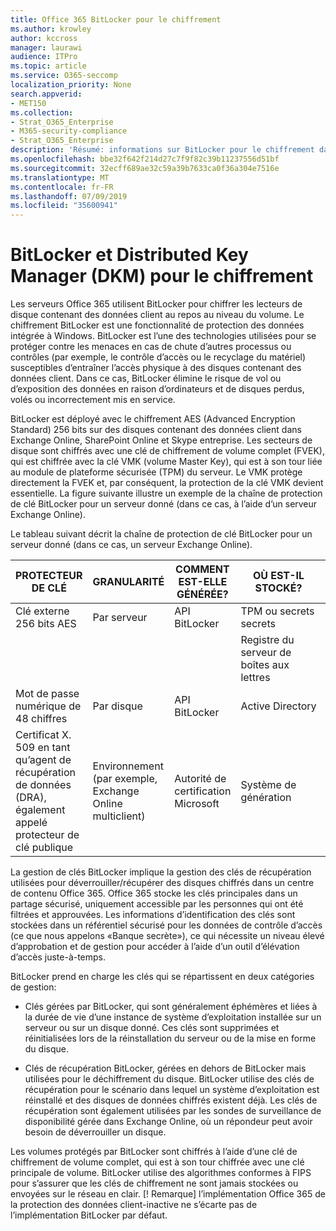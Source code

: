 ```yaml
---
title: Office 365 BitLocker pour le chiffrement
ms.author: krowley
author: kccross
manager: laurawi
audience: ITPro
ms.topic: article
ms.service: O365-seccomp
localization_priority: None
search.appverid:
- MET150
ms.collection:
- Strat_O365_Enterprise
- M365-security-compliance
- Strat_O365_Enterprise
description: 'Résumé: informations sur BitLocker pour le chiffrement dans le Cloud.'
ms.openlocfilehash: bbe32f642f214d27c7f9f82c39b11237556d51bf
ms.sourcegitcommit: 32ecff689ae32c59a39b7633ca0f36a304e7516e
ms.translationtype: MT
ms.contentlocale: fr-FR
ms.lasthandoff: 07/09/2019
ms.locfileid: "35600941"
---
```

# <a name="bitlocker-and-distributed-key-manager-dkm-for-encryption"></a>BitLocker et Distributed Key Manager (DKM) pour le chiffrement

Les serveurs Office 365 utilisent BitLocker pour chiffrer les lecteurs de disque contenant des données client au repos au niveau du volume. Le chiffrement BitLocker est une fonctionnalité de protection des données intégrée à Windows. BitLocker est l’une des technologies utilisées pour se protéger contre les menaces en cas de chute d’autres processus ou contrôles (par exemple, le contrôle d’accès ou le recyclage du matériel) susceptibles d’entraîner l’accès physique à des disques contenant des données client. Dans ce cas, BitLocker élimine le risque de vol ou d’exposition des données en raison d’ordinateurs et de disques perdus, volés ou incorrectement mis en service.

BitLocker est déployé avec le chiffrement AES (Advanced Encryption Standard) 256 bits sur des disques contenant des données client dans Exchange Online, SharePoint Online et Skype entreprise. Les secteurs de disque sont chiffrés avec une clé de chiffrement de volume complet (FVEK), qui est chiffrée avec la clé VMK (volume Master Key), qui est à son tour liée au module de plateforme sécurisée (TPM) du serveur. Le VMK protège directement la FVEK et, par conséquent, la protection de la clé VMK devient essentielle. La figure suivante illustre un exemple de la chaîne de protection de clé BitLocker pour un serveur donné (dans ce cas, à l’aide d’un serveur Exchange Online).

Le tableau suivant décrit la chaîne de protection de clé BitLocker pour un serveur donné (dans ce cas, un serveur Exchange Online).

| PROTECTEUR DE CLÉ | GRANULARITÉ | COMMENT EST-ELLE GÉNÉRÉE? | OÙ EST-IL STOCKÉ? | PROTÈGE |
|--------------------------------------------------------------------------------|-------------------------------------------------|----------------|-------------------------|--------------------------------------------------------------------------------------------------|
| Clé externe 256 bits AES | Par serveur | API BitLocker | TPM ou secrets secrets | Lockbox/contrôle d’accès |
|  |  |  | Registre du serveur de boîtes aux lettres | TPM chiffré |
| Mot de passe numérique de 48 chiffres | Par disque | API BitLocker | Active Directory | Lockbox/contrôle d’accès |
| Certificat X. 509 en tant qu’agent de récupération de données (DRA), également appelé protecteur de clé publique | Environnement (par exemple, Exchange Online multiclient) | Autorité de certification Microsoft | Système de génération | Aucun utilisateur ne dispose du mot de passe complet de la clé privée. Le mot de passe est sous protection physique. |


La gestion de clés BitLocker implique la gestion des clés de récupération utilisées pour déverrouiller/récupérer des disques chiffrés dans un centre de contenu Office 365. Office 365 stocke les clés principales dans un partage sécurisé, uniquement accessible par les personnes qui ont été filtrées et approuvées. Les informations d’identification des clés sont stockées dans un référentiel sécurisé pour les données de contrôle d’accès (ce que nous appelons «Banque secrète»), ce qui nécessite un niveau élevé d’approbation et de gestion pour accéder à l’aide d’un outil d’élévation d’accès juste-à-temps.

BitLocker prend en charge les clés qui se répartissent en deux catégories de gestion:

- Clés gérées par BitLocker, qui sont généralement éphémères et liées à la durée de vie d’une instance de système d’exploitation installée sur un serveur ou sur un disque donné. Ces clés sont supprimées et réinitialisées lors de la réinstallation du serveur ou de la mise en forme du disque.

- Clés de récupération BitLocker, gérées en dehors de BitLocker mais utilisées pour le déchiffrement du disque. BitLocker utilise des clés de récupération pour le scénario dans lequel un système d’exploitation est réinstallé et des disques de données chiffrés existent déjà. Les clés de récupération sont également utilisées par les sondes de surveillance de disponibilité gérée dans Exchange Online, où un répondeur peut avoir besoin de déverrouiller un disque.

Les volumes protégés par BitLocker sont chiffrés à l’aide d’une clé de chiffrement de volume complet, qui est à son tour chiffrée avec une clé principale de volume. BitLocker utilise des algorithmes conformes à FIPS pour s’assurer que les clés de chiffrement ne sont jamais stockées ou envoyées sur le réseau en clair. [! Remarque] l’implémentation Office 365 de la protection des données client-inactive ne s’écarte pas de l’implémentation BitLocker par défaut.